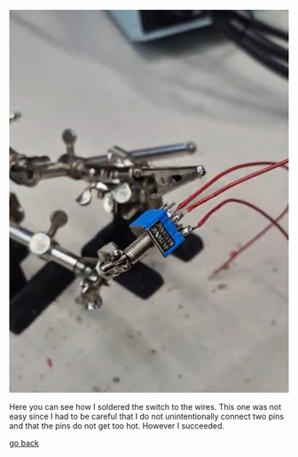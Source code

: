 ![SolderingTheSwitch](images/solderingTheSwitch.jpg)

Here you can see how I soldered the switch to the wires. This one was not easy since I had to be careful that I do not unintentionally connect two pins and that the pins do not get too hot. However I succeeded.

[go back](/doc/PersonalDevelopmentPlan.md)